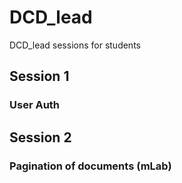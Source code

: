 # DCD_lead
DCD_lead sessions for students

## Session 1

### User Auth

## Session 2

### Pagination of documents (mLab)
